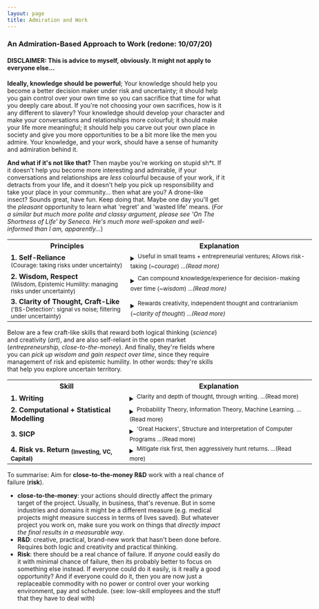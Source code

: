 ```yaml
---
layout: page
title: Admiration and Work
---
```


### An Admiration-Based Approach to Work (redone: 10/07/20)

#### DISCLAIMER: This is advice to myself, obviously. It might not apply to everyone else...

**Ideally, knowledge should be powerful**; Your knowledge should help you become a better decision maker under risk and uncertainty; it should help you gain control over your own time so you can sacrifice that time for what you deeply care about. If you're not choosing your own sacrifices, how is it any different to slavery? Your knowledge should develop your character and make your conversations and relationships more colourful; it should make your life more meaningful; it should help you carve out your own place in society and give you more opportunities to be a bit more like the men you admire. Your knowledge, and your work, should have a sense of humanity and admiration behind it. 

**And what if it's not like that?**  Then maybe you're working on stupid sh\*t. If it doesn't help you become more interesting and admirable, if your conversations and relationships are *less* colourful because of your work, if it detracts from your life, and it doesn't help you pick up responsibility and take your place in your community... then what are you? A drone-like insect? Sounds great, have fun. Keep doing that. Maybe one day you'll get the *pleasant* opportunity to learn what 'regret' and 'wasted life' means. (*For a similar but much more polite and classy argument, please see 'On The Shortness of Life' by Seneca. He's much more well-spoken and well-informed than I am, apparently...*)


<table style="width:140%">
  <tr>
    <th>Principles</th>
    <th>Explanation</th>
  </tr>
  <tr>
    <td><b>1. Self-Reliance</b><br><sup>(Courage: taking risks under uncertainty)</sup></td>
    <td> <details><summary><sup>Useful in small teams + entrepreneurial ventures; Allows risk-taking (<i>~courage</i>) ...<i>(Read more)</i></sup></summary>
      <b> Ideal: </b><u>Does the skill help you relentlessly and aggressively hunt down opportunities, without need for permission?</u> Is it independent and self-reliant? Can you create value and wealth in entrepreneurial ventures with small teams? ('front-office', close-to-the-money, revenue-generating?). Will it help you take risks and chase opportunities in the open market? Does it help you gain ownership of your own time and wealth? Is it independent enough that it lets you do 'spec-work', so you can pursue clients and customers in your own time? In other words, does the knowledge help you become more <i><b>self-owned and courageous</b></i> in the world? <small>(Also: if your entire team is full of skilled, self-reliant guys with countless other opportunities to chase, and yet they all willingly work together for a long time, then it's because of mutual respect and loyalty - not because they desperately grabbed the closest team that had low enough standards to let them in. Same principle applies to relationships too: you want to be chosen by someone self-reliant with many options. Not someone who desperately grabbed the nearest thing with a pulse ;) ).</small>
      <br>
      <b> Anti-Ideal: </b>Or is it a heavily dependent skill that's useless outside of large corporations? Will it make you fragile and dependent on corporate 'performance' reviews and the whims of the geniuses working in HR departments? Is it a skill that only pays if you offer your obedience, 'hard work' and conformity to a bigcorp? Will you end up like those idiots who are strangely proud of how many <i>hours</i> they obediently 'worked hard' for someone who doesn't care about them? That's not 'loyalty' or 'work ethic'... that's just cheap obedience and fear of alternative consequences. (And loyalty, just like respect, is only worth something when given to you by an untamed wolf - not when it comes from a domesticated, housebroken lapdog. That's true both metaphorically and literally.). A very similar argument can be made about those who choose comfortable and 'politically correct' opinions out of obedience and fear. <b>Their opinions, just like their salary, are heavily dependent on approval.</b>
      <br> <i>Disclaimer: Obviously there are cases where people have no other choice but work in crappy jobs because of family circumstances and responsibilities. I'm not talking about those guys. They're actually admirable - sacrificing their time and energy for their family. No, the targets of disdain here are the guys with very little responsibility, yet choose comfort and safety out of passivity and cheap obedience. You might know a few guys in their 20s like this... :( </i>
      </details>
    </td>
  </tr>
  <tr>
    <td><b>2. Wisdom, Respect</b><br><sup>(Wisdom, Epistemic Humility: managing risks under uncertainty)</sup></td>
    <td> <details><summary><sup>Can compound knowledge/experience for decision-making over time (<i>~wisdom</i>) ...<i>(Read more)</i></sup></summary>
      <b> Ideal: </b><u>Does the skill help you earn respect and accumulate wisdom?</u> Does it help you make better decisions under uncertainty? Will it help you mitigate and appropriately handle risk? A few indicators that might help: Does it have timeless principles that will stay true for decades? A lot of timeless knowledge is linked to uncertainty, risk and decision-making, where it usually ends up being called 'wisdom'. <b>In your 40s and 50s, if you learn the right stuff, will your knowledge and voice be respected and taken seriously? </b> Archetypally speaking, will the knowledge help you age into the respectable 'grizzled veteran'? Knowledge should make you better at handling the unknown, and it should earn you respect: <i><b>wisdom, decision-making, epistemic humility</b></i>.
      <br>
      <b> Anti-Ideal: </b>Or are you learning something that'll be useless in 10 years time? Is it just a dumb fad that you'll eventually forget? Are you learning something that requires no respect for the unknown? Something that demands no epistemic humility and thought? When you're older, will a bunch of arrogant 23-year-olds (just like you right now) know as much as 50-year-old-you about the subject? <b>Will you end up like some of those older guys with no wisdom to impart, and garner no respect from their colleagues, because they wasted too much time learning dumb sh*t? </b> If people aren't looking to you for guidance and wisdom when you're older, and your opinion isn't respected, then maybe you f***ed up. If you are 'respected' solely because of job title and how long you've been at a company, then that's not true respect - that's just decorative politeness. Also, notice the interesting link between courage and wisdom: if you never have the courage to venture into uncertain territory and make your own mistakes, you'll never pick up much personal wisdom and experience. From a nerdy mathematical perspective, maybe: d(Wisdom)/dt = Courage. Personal experience seems to agree: you learnt the most from the actions that you were originally scared to take, and the difficult conversations you were scared to have. 
      </details>
    </td>
  </tr>
  <tr>
    <td><b>3. Clarity of Thought, Craft-Like</b><br><sup>('BS-Detection': signal vs noise; filtering under uncertainty)</sup></td>
    <td> <details><summary><sup>Rewards creativity, independent thought and contrarianism (<i>~clarity of thought</i>) ...<i>(Read more)</i></sup></summary>
      <b> Ideal: </b><u>Is the skill craft-like? Does it reward clarity of thought, logic and creativity all at once? To master it, do you need a healthy mix of both science (logic/inference) and art (creativity)? </u> Slightly related to wisdom, but this principle focuses more on creativity and contrarian unruliness, rather than conservative risk-management. Does it train you to sift through useless noise to get to the important, central principles - the 'signal'. <i>And maybe more importantly, if you apply this 'signal-noise filtering' idea to rules and restrictions, you'll get to the idea of unruliness and a healthy sense of disobedience: the art of knowing which rules to ignore, break and laugh at.</i> This trains you to cut through worthless information in books and words too ('BS-detection': what is this person (or text) <i>actually</i> trying to say? How much of it is useless fluff that I can ignore?).  How else can you outclass the 'hard-working' idiots who take pride in the sheer number of hours they throw at their problems? <u>Instead of hours spent, you should take pride in clarity, craftsmanship and mastery.</u> Also, craft-like skills tend to allow you to build a reputation: you can directly claim ownership over the quality work that you do (which leads to: more £££, more opportunities, more choice, more leverage). 
      <br>
      <b> Anti-Ideal: </b>Or is the work output mostly the same, regardless of how much thought goes into it? Three interesting questions. <b>1.</b><i>The 'Hangover Question': </i>Can you output high quality work with a splitting hangover? <b>2.</b><i>The Young Millionaire Question:</i> Are there some extremely successful guys in their 20s and 30s in the field, who reached the top through creative/contrarian thinking without having to follow the traditional path over decades? <b>3.</b><i>The 'Reputation Question':</i> Are there 'famous' practitioners who've built a reputation for themselves through the quality of their work and claim a large share of the rewards? There are reputable investors, startup founders, hackers, writers, researchers, professors, surgeons, attorneys...etc, but why do you never hear about famous back-office support employees? The more the quality of your work directly affects the final outcome, the more you can build a reputation for skill and claim a larger reward. This front-office/back-office split is very obvious in finance, but you  might come across similar divisions in medicine (surgeons vs nurses), law (attorneys vs paralegals), consulting (revenue-generating partners vs normal consultants), writing (authors vs editors), movies (directors and actors vs production crew) and even e-sports (carry vs support).
      </details>
    </td>
  </tr>
</table>

Below are a few craft-like skills that reward both logical thinking (*science*) and creativity (*art*), and are also self-reliant in the open market (*entrepreneurship, close-to-the-money*). And finally, they're fields where you can *pick up wisdom and gain respect over time*, since they require management of risk and epistemic humility. In other words: they're skills that help you explore uncertain territory.

<table style="width:140%">
  <tr>
    <th>Skill</th>
    <th>Explanation</th>
  </tr>
  <tr>
    <td><b>1. Writing</b></td>
    <td> <details><summary><sup> Clarity and depth of thought, through writing. ...(Read more)</sup></summary>
      <b> Ideal: </b> <u>Exploration of uncertainty through words and essays:</u> Become a skilled writer with clarity, depth and idiosyncrasy. Cut through the useless noise; get to the central ideas. Write essays and research papers. Explore interesting, important and controversial topics. Develop interesting, well-formed opinions and convictions. To be honest, you should care less about writing itself, but more about clarity of thought. Erudition and ownership of your own opinions: that's the target. Writing is just a way to practice this.
      <br>
      <b> Anti-Ideal: </b> Don't be one of those idiots who have nothing valuable to say: the types who can't think well, and fill their words with empty fluff. Maybe they have underdeveloped opinions and obediently think what they're told to think. No individuality or depth in their perspective whatsoever; just blind conformity. A few colourful terms come to mind: 'useful idiots', 'NPC', 'sheeple'. 
      </details>
    </td>
  </tr>
  <tr>
    <td><b>2. Computational + Statistical Modelling </b></td>
    <td><details><summary><sup> Probability Theory, Information Theory, Machine Learning. ...(Read more)</sup></summary>
      <b> Ideal: <u>Exploration of uncertainty through quantitative modelling:</u> </b> Build a deep, <b>intuitive</b> understanding of randomness, uncertainty, information and prediction - from a quantitative and computational perspective. <u>You want a 'latticework' of interconnected knowledge that combines <b>Probability Theory, Information Theory, Machine Learning & Complexity</b></u>. Focus less on theoretical discoveries, and more on proper application in R&D, entrepreneurship and investing: problems that are 'close to the money'. <br>
      (Practice > Theory). (Intuition > Formality). (Well-developed latticework of knowledge > Disconnected series of facts).  
      <br>
      <b> Anti-Ideal: </b>Study all the ways that people get tricked and lied to, by deceptive statistics and machine learning models. Find out how both idiots and liars can manipulate decisions through misleading quantitative models and stupid assumptions. (apparently this is a good book that talks a lot about assumptions and mistakes: <i>'Statistical Models: Theory and Practice</i> - D. Freedman)
      <br> 
      </details>
    </td>
  </tr>
  <tr>
    <td><b>3. SICP </b></td>
    <td><details><summary><sup> 'Great Hackers', Structure and Interpretation of Computer Programs ...(Read more)</sup></summary>
      <b> Ideal: </b> <u>Exploration of uncertain startup and software opportunities:</u> If you ever want to chase market opportunities quickly and effectively in small teams in a technical capacity, you really need to be a 'Great Hacker', or at least not a bad one. <u>Fundamentally, you need to be able to self-reliantly <b>build</b> software to chase market opportunities and solve problems. That's all.</u> Read and master 'The Structure and Interpretation of Computer Programs' and learn the general principles of building good architecture. At the very least, you should be able to write well-structured, clean code. Think about it this way: there are thousands of 'software engineers' out there. How many of them can put together a clean, well-designed system together quickly and reliably? And of those guys, how many of them have the contrarianism and business sense to jump on entrepreneurial opportunities and build something from scratch? That's your goal. You're not aiming to be a normal 'software developer'. There're countless guys like that who end up wasting their days away on tedious CRUD apps in the backwaters of some massive corporation, far away from the revenue. You're aiming to <u>build products from scratch</u> in a revenue-generating capacity. These 3 books should help you do that properly, through learning Lisp: SICP, ANSI Common Lisp, On Lisp. (The last 2 books were written by Paul Graham. Who better to learn from? Maybe after that you can start to look at Ruby-on-Rails and the stuff written by the guys from 37Signals/Basecamp.) (Also: good article: Six Principles for Making New Things - by Paul Graham)
      <br>
      <b> Anti-Ideal: </b>Spaghetti code. Lasagne code. Exponential productivity decreases. Making stupid, almost irreversible, technical decisions that prevents you from building the next thing. A codebase that starts to look more like a liability than an asset. See: <i>'The Total Cost of Owning a Mess' (from Clean Code, by R. Martin)</i>.<br> And in terms of work: software jobs that are deep inside the back- and middle-office in large corporations. Software roles that are far away from the money, working on crappy legacy codebases.
      <br> 
      </details>
    </td>
  </tr>
  <tr>
    <td><b>4. Risk vs. Return <sub>(Investing, VC, Capital)</sub></b></td>
    <td><details><summary><sup> Mitigate risk first, then aggressively hunt returns. ...(Read more)</sup></summary>
      <b> Ideal: </b> <u>Managing risk and maximising return in different fields under uncertainty:</u> There are a few fields full of interesting writers who stress the imporance of wisdom (<i>risk-management, epistemic humility</i>), courage (<i>risk-taking, skin-in-the-game</i>) and independent thinking (<i>filtering signal from noise</i>). The central principle is something like: <u>How can you minimise risk while maximising returns</u>? A few fields that come to mind are:<u> 1.Investing, 2.Startups + Silicon Valley, 3.Intelligence + Military Strategy, 4.Medicine, 5.Policy, Risk, Governance.</u> They're all fields where navigating risk and uncertainty are crucial - not just a casual afterthought. 
      <br>
      For now, focus on building a deep understanding of the first field: <b>investing, VC and capital allocation</b>. Where should you allocate capital (and time) in the market? What signals can you use to predict growth and value in companies? Learn from investors in different fields. Value (Buffett, Munger, Klarman...), VC (Paul Graham, Peter Thiel - Zero to One, Tim Ferriss' interviews with a LOT of angel investors), Quants (Taleb, Spitznagel, Thorp, AQR, Winton, ...), Global Macro (Dalio, Soros)...etc. 
      <br>
      <b> Anti-Ideal: </b>Learn how all the bad investors lose money. How should you *NOT* manage your risk? Find all the ways that mediocre portfolio managers manage their investments. And for startups, learn how to tell when a startup looks crap: what signals should you watch out for? This might also be useful when deciding on which startup to join. For medicine, learn about <i>iatrogenesis</i>. And learn about risk in policy, governance, failed interventions and centralised power (see: Totalitarianism, Fascism, unintended consequences, the oh-so-great-and-clearly-democratic EU, and well-informed thoughtful opinions that sound eerily similar to '<i>but that wasnt real communism maaaaan</i>'). To summarise: learn all about stupidity, ignorance and bias in many different fields. <b>If you're really as smart as you pretend to be, maybe you could find a way to profit off of these idiots?</b> (an observation: comedic value is also a type of profit. Dave Chappelle probably agrees.) 
      <br> 
      </details>
    </td>
  </tr>
</table>


To summarise: Aim for **close-to-the-money R&D** work with a real chance of failure (**risk**).
* **close-to-the-money**: your actions should directly affect the primary target of the project. Usually, in business, that's revenue. But in some industries and domains it might be a different measure (e.g. medical projects might measure success in terms of lives saved). But whatever project you work on, make sure you work on things that *directly impact the final results in a measurable way*. 
* **R&D**: creative, practical, brand-new work that hasn't been done before. Requires both logic and creativity and practical thinking. 
* **Risk**: there should be a real chance of failure. If *anyone* could easily do it with minimal chance of failure, then its probably better to focus on something else instead. If everyone could do it easily, is it really a good opportunity? And if everyone could do it, then you are now just a replaceable commodity with no power or control over your working environment, pay and schedule. (see: low-skill employees and the stuff that they have to deal with)
